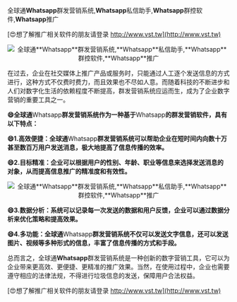 全球通**Whatsapp**群发营销系统,**Whatsapp**私信助手,**Whatsapp**群控软件,**Whatsapp**推广

[😍想了解推广相关软件的朋友请登录 http://www.vst.tw](http://www.vst.tw)

 <center><img src="https://vst.tw/MP4/tuiguang/png/8.png" alt="全球通**Whatsapp**群发营销系统,**Whatsapp**私信助手,**Whatsapp**群控软件,**Whatsapp**推广"></center>

在过去，企业在社交媒体上推广产品或服务时，只能通过人工逐个发送信息的方式进行，这种方式不仅费时费力，而且效果也不尽如人意。而随着科技的不断进步和人们对数字化生活的依赖程度不断提高，群发营销系统应运而生，成为了企业数字营销的重要工具之一。

**😄全球通**Whatsapp**群发营销系统作为一种基于**Whatsapp**的群发营销软件，具有以下特点：**

**😄1.高效便捷：全球通**Whatsapp**群发营销系统可以帮助企业在短时间内向数十万甚至数百万用户发送消息，极大地提高了信息传播的效率。**

**😄2.目标精准：企业可以根据用户的性别、年龄、职业等信息来选择发送消息的对象，从而提高信息推广的精准度和有效性。**

 <center><img src="https://vst.tw/MP4/tuiguang/png/2.png" alt="全球通**Whatsapp**群发营销系统,**Whatsapp**私信助手,**Whatsapp**群控软件,**Whatsapp**推广"></center>

**😄3.数据分析：系统可以记录每一次发送的数据和用户反馈，企业可以通过数据分析来优化策略和提高效果。**

**😄4.多功能：全球通**Whatsapp**群发营销系统不仅可以发送文字信息，还可以发送图片、视频等多种形式的信息，丰富了信息传播的方式和手段。**

总而言之，全球通**Whatsapp**群发营销系统是一种创新的数字营销工具，它可以为企业带来更高效、更便捷、更精准的推广效果。当然，在使用过程中，企业也需要遵守相应的法律法规，不得进行垃圾信息的发送，保障用户合法权益。

[😍想了解推广相关软件的朋友请登录 http://www.vst.tw](http://www.vst.tw)



